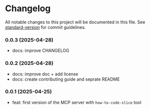 # Changelog

All notable changes to this project will be documented in this file. See [standard-version](https://github.com/conventional-changelog/standard-version) for commit guidelines.

### 0.0.3 (2025-04-28)

- docs: improve CHANGELOG

### 0.0.2 (2025-04-28)

- docs: improve doc + add license
- docs: create contributing guide and seprate README

### 0.0.1 (2025-04-25)

- feat: first version of the MCP server with `how-to-code-slice` tool
